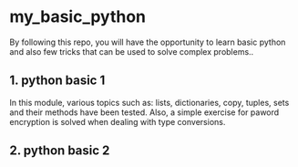 # my_basic_python
By following this repo, you will have the opportunity to learn basic python and also few tricks that can be used to solve complex problems..

## 1. python basic 1
In this module, various topics such as: lists, dictionaries, copy, tuples, sets and their methods have been tested. Also, a simple exercise for paword encryption is solved when dealing with type conversions.

## 2. python basic 2

